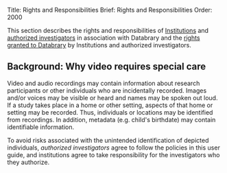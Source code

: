 Title: Rights and Responsibilities
Brief: Rights and Responsibilities
Order: 2000

This section describes the rights and responsibilities of [Institutions](|filename|code-of-ethics/institutions.md) and [authorized investigators](|filename|code-of-ethics/investigators.md) in association with Databrary and the [rights granted to Databrary]() by Institutions and authorized investigators.
		
## Background: Why video requires special care

Video and audio recordings may contain information about research participants or other individuals who are incidentally recorded.
Images and/or voices may be visible or heard and names may be spoken out loud.
If a study takes place in a home or other setting, aspects of that home or setting may be recorded.
Thus, individuals or locations may be identified from recordings. In addition, metadata (e.g. child's birthdate) may contain identifiable information.

To avoid risks associated with the unintended identification of depicted individuals, *authorized investigators* agree to follow the policies in this user guide, and institutions agree to take responsibility for the  investigators who they authorize.

<!-- Collecting and storing HIPPA protected data and other material-->
